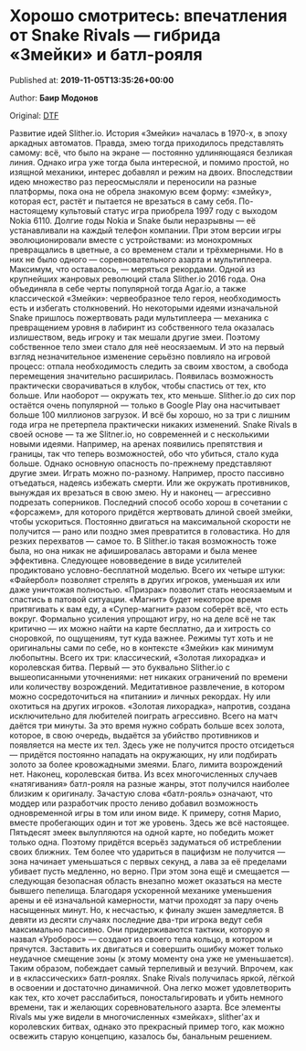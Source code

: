 
# Хорошо смотритесь: впечатления от Snake Rivals — гибрида «Змейки» и батл-рояля

Published at: **2019-11-05T13:35:26+00:00**

Author: **Баир Модонов**

Original: [DTF](https://dtf.ru/mobile/78690-horosho-smotrites-vpechatleniya-ot-snake-rivals-gibrida-zmeyki-i-batl-royalya)

Развитие идей Slither.io.
История «Змейки» началась в 1970-х, в эпоху аркадных автоматов. Правда, змею тогда приходилось представлять самому: всё, что было на экране — постоянно удлиняющаяся безликая линия. Однако игра уже тогда была интересной, и помимо простой, но изящной механики, интерес добавлял и режим на двоих.
Впоследствии идею множество раз переосмысляли и переносили на разные платформы, пока она не обрела знакомую всем форму: «змейку», которая ест, растёт и пытается не врезаться в саму себя. По-настоящему культовый статус игра приобрела 1997 году с выходом Nokia 6110.
Долгие годы Nokia и Snake были неразрывны — её устанавливали на каждый телефон компании. При этом версии игры эволюционировали вместе с устройствами: из монохромных превращались в цветные, а со временем стали и трёхмерными.
Но в них не было одного — соревновательного азарта и мультиплеера. Максимум, что оставалось, — меряться рекордами. Одной из крупнейших жанровых революций стала Slither.io 2016 года. Она объединяла в себе черты популярной тогда Agar.io, а также классической «Змейки»: червеобразное тело героя, необходимость есть и избегать столкновений.
Но некоторыми идеями изначальной Snake пришлось пожертвовать ради мультиплеера — механика с превращением уровня в лабиринт из собственного тела оказалась излишеством, ведь игроку и так мешали другие змеи.
Поэтому собственное тело змеи стало для неё неосязаемым. И это на первый взгляд незначительное изменение серьёзно повлияло на игровой процесс: отпала необходимость следить за своим хвостом, а свобода перемещения значительно расширилась. Появилась возможность практически сворачиваться в клубок, чтобы спастись от тех, кто больше. Или наоборот — окружать тех, кто меньше.
Slither.io до сих пор остаётся очень популярной — только в Google Play она насчитывает больше 100 миллионов загрузок. И всё бы хорошо, но за три с лишним года игра не претерпела практически никаких изменений.
Snake Rivals в своей основе — та же Slitner.io, но современней и с несколькими новыми идеями. Например, на аренах появились препятствия и границы, так что теперь возможностей, обо что убиться, стало куда больше. Однако основную опасность по-прежнему представляют другие змеи.
Играть можно по-разному. Например, просто пассивно отъедаться, надеясь избежать смерти. Или же окружать противников, вынуждая их врезаться в свою змею. Ну и наконец — агрессивно подрезать соперников.
Последний способ особо хорош в сочетании с «форсажем», для которого придётся жертвовать длиной своей змейки, чтобы ускориться. Постоянно двигаться на максимальной скорости не получится — рано или поздно змея превратится в головастика. Но для резких перехватов — самое то. В Slither.io такая возможность тоже была, но она никак не афишировалась авторами и была менее эффективна.
Следующее нововведение в виде усилителей продиктовано условно-бесплатной моделью. Всего их четыре штуки: «Файербол» позволяет стрелять в других игроков, уменьшая их или даже уничтожая полностью. «Призрак» позволит стать неосязаемым и спастись в патовой ситуации. «Магнит» будет некоторое время притягивать к вам еду, а «Супер-магнит» разом соберёт всё, что есть вокруг.
Формально усиления упрощают игру, но на деле всё не так критично — их можно найти на карте бесплатно, да и хитрость со сноровкой, по ощущениям, тут куда важнее.
Режимы тут хоть и не оригинальны сами по себе, но в контексте «Змейки» как минимум любопытны. Всего их три: классический, «Золотая лихорадка» и королевская битва. Первый — это буквально Slither.io с вышеописанными уточнениями: нет никаких ограничений по времени или количеству возрождений. Медитативное развлечение, в котором можно сосредоточиться на «питании» и личных рекордах. Ну или охотиться на других игроков.
«Золотая лихорадка», напротив, создана исключительно для любителей поиграть агрессивно. Всего на матч даётся три минуты. За это время нужно собрать больше всех золота, которое, в свою очередь, выдаётся за убийство противников и появляется на месте их тел. Здесь уже не получится просто отсидеться — придётся постоянно нападать на окружающих, ну или подбирать золото за более кровожадными змеями. Благо, лимита возрождений нет.
Наконец, королевская битва. Из всех многочисленных случаев «натягивания» батл-рояля на разные жанры, этот получился наиболее близким к оригиналу. Зачастую слова «батл-рояль» означают, что моддер или разработчик просто лениво добавил возможность одновременной игры в том или ином виде. К примеру, сотня Марио, вместе пробегающих один и тот же уровень.
Здесь же всё настоящее. Пятьдесят змеек вылупляются на одной карте, но победить может только одна. Поэтому придётся всерьёз задуматься об истреблении своих ближних. Тем более что удариться в пацифизм не получится — зона начинает уменьшаться с первых секунд, а лава за её пределами убивает пусть медленно, но верно. При этом зона ещё и смещается — следующая безопасная область внезапно может оказаться на месте бывшего пепелища.
Благодаря ускоренной механике уменьшения арены и её изначальной камерности, матчи проходят за пару очень насыщенных минут. Но, к несчастью, к финалу экшен замедляется.
В девяти из десяти случаях последние два-три игрока ведут себя максимально пассивно. Они придерживаются тактики, которую я назвал «Уроборос» — создают из своего тела кольцо, в котором и прячутся.
Заставить их двигаться и совершить ошибку может только неудачное смещение зоны (к этому моменту она уже не уменьшается). Таким образом, побеждает самый терпеливый и везучий. Впрочем, как и в «классических» батл-роялях.
Snake Rivals получилась яркой, лёгкой в освоении и достаточно динамичной. Она легко может удовлетворить как тех, кто хочет расслабиться, поностальгировать и убить немного времени, так и желающих соревновательного азарта.
Все элементы Rivals мы уже видели в многочисленных «змейках», slither'ах и королевских битвах, однако это прекрасный пример того, как можно освежить старую концепцию, казалось бы, банальным решением.
